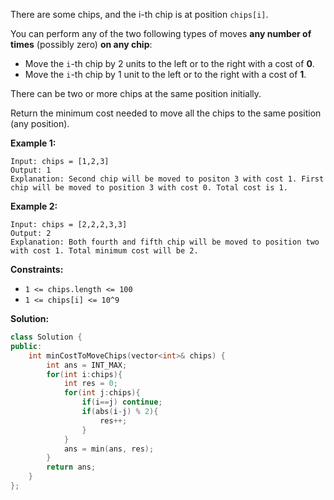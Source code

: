 There are some chips, and the i-th chip is at position `chips[i]`.

You can perform any of the two following types of moves **any number of times** (possibly zero) **on any chip**:

- Move the `i`-th chip by 2 units to the left or to the right with a cost of **0**.
- Move the `i`-th chip by 1 unit to the left or to the right with a cost of **1**.

There can be two or more chips at the same position initially.

Return the minimum cost needed to move all the chips to the same position (any position).

 

**Example 1:**

```
Input: chips = [1,2,3]
Output: 1
Explanation: Second chip will be moved to positon 3 with cost 1. First chip will be moved to position 3 with cost 0. Total cost is 1.
```

**Example 2:**

```
Input: chips = [2,2,2,3,3]
Output: 2
Explanation: Both fourth and fifth chip will be moved to position two with cost 1. Total minimum cost will be 2.
```

 

**Constraints:**

- `1 <= chips.length <= 100`
- `1 <= chips[i] <= 10^9`



**Solution:**

```c++
class Solution {
public:
    int minCostToMoveChips(vector<int>& chips) {
        int ans = INT_MAX;
        for(int i:chips){
            int res = 0;
            for(int j:chips){
                if(i==j) continue;
                if(abs(i-j) % 2){
                    res++;
                }
            }
            ans = min(ans, res);
        }
        return ans;
    }
};
```

